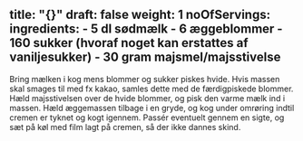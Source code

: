 title: "{}"
draft: false
weight: 1
noOfServings: 
ingredients:
	- 5 dl sødmælk
	- 6 æggeblommer
	- 160 sukker (hvoraf noget kan erstattes af vaniljesukker)
	- 30 gram majsmel/majsstivelse
---

Bring mælken i kog mens blommer og sukker piskes hvide. Hvis massen skal
smages til med fx kakao, samles dette med de færdigpiskede blommer. Hæld
majsstivelsen over de hvide blommer, og pisk den varme mælk ind i
massen. Hæld æggemassen tilbage i en gryde, og kog under omrøring indtil
cremen er tyknet og kogt igennem. Passér eventuelt gennem en sigte, og
sæt på køl med film lagt på cremen, så der ikke dannes skind.

